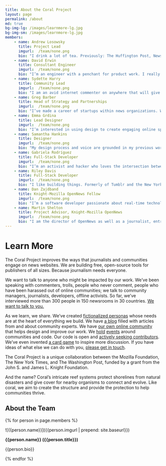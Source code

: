 ```yaml
---
title: About the Coral Project
layout: page
permalink: /about
md: true
bg-img-lg: /images/learnmore-lg.jpg
bg-img-sm: /images/learnmore-lg.jpg
members:
    - name: Andrew Losowsky
      title: Project Lead
      imgurl:  /team/none.png
      bio: "I drink a lot of tea. Previously: The Huffington Post, News Corp, John S. Knight Fellow at Stanford University, start ups. Currently: Adjunct in the Journalism+Design program at The New School in New York; Co-Director, The Museum On Site."
    - name: David Erwin
      title: Consultant Engineer
      imgurl:  /team/none.png
      bio: "I’m an engineer with a penchant for product work. I really enjoy helping people come together to build interesting, useful and/or exciting things. I was previously Lead Engineer at The New York Times, the CTO at Zap on Demand and a Project Leader at Telcordia. Currently: CTO of World Fit, a charity that seeks to end childhood obesity."
    - name: Sydette Harry
      title: Community Lead
      imgurl:  /team/none.png
      bio: "I am an avid internet commenter on anywhere that will give me a password. I’ve worked in cultural arts, tech and project curation, and my writing has been on Bitch.com, Salon, and The Toast."
    - name: Greg Barber 
      title: Head of Strategy and Partnerships
      imgurl:  /team/none.png
      bio: "I’ve made a career of startups within news organizations. When not working with The Coral Project, I’m focused on interactivity, personalization, and news games as Director of Digital News Projects at The Washington Post."
    - name: Emma Grdina
      title: Lead Designer
      imgurl:  /team/none.png
      bio: "I’m interested in using design to create engaging online spaces that people look forward to visiting. Currently I work on the Digital Design team at The Washington Post."
    - name: Samantha Hankins 
      title: Designer
      imgurl:  /team/none.png
      bio: "My design process and voice are grounded in my previous work in the hospitality, legal, and educational fields, where I learned that listening to and learning from people are the first steps to real solutions. Previously: building communities IRL around diversity and promoting inclusion at the Maurice A. Deane School of Law at Hofstra University."
    - name: Gabriela Rodríguez 
      title: Full-Stack Developer
      imgurl:  /team/none.png
      bio: "I’m an activist and hacker who loves the intersection between media and technology. I’m also a software developer with passion for free software and open knowledge. I co-founded the Uruguayan non profit DATA, which works with open data and transparency in South America. I grew up in Uruguay and now live in Portland, OR. I’ve been involved in community media for as long as I can remember."
    - name: Riley Davis 
      title: Full-Stack Developer
      imgurl:  /team/none.png
      bio: "I like building things. Formerly of Tumblr and the New York Times, creating data visualizations and general digital goods."
    - name: Dan Zajdband 
      title: Knight-Mozilla OpenNews Fellow
      imgurl:  /team/none.png
      bio: "I’m a software developer passionate about real-time technologies, open source projects and Open Journalism. I create digital tools for people to express their ideas in different and creative ways. In my spare time, I do things I can’t do well, like playing soccer and the guitar."
    - name: Martin Shelton 
      title: Project Advisor, Knight-Mozilla OpenNews
      imgurl:  /team/none.png
      bio: "I am the director of OpenNews as well as a journalist, entrepreneur and maker based out of Chicago. I’ve been involved in the OpenNews project since its founding year in 2011 and have evolved the project into what it is today. Prior to OpenNews, I taught digital journalism at Columbia College Chicago, was a Knight Fellow at Stanford University, and founded and ran the magazine Punk Planet. I’m the author of two books, the maintainer of countless side projects, and run a regular role-playing-game night for nine-year-olds."
---
```

# Learn More

The Coral Project improves the ways that journalists and communities engage on news websites. We are building free, open-source tools for publishers of all sizes. Because journalism needs everyone.

We want to talk to anyone who might be impacted by our work. We’ve been speaking with commenters, trolls, people who never comment, people who have been harassed out of online communities; we talk to community managers, journalists, developers, offline activists. So far, we’ve interviewed more than 300 people in 150 newsrooms in 30 countries. [We want to talk to you.](https://community.coralproject.net)

As we learn, we share. We’ve created [fictionalized personas](https://community.coralproject.net/t/our-user-personas/286) whose needs are at the heart of everything we build. We have [a blog](http://blog.coralproject.net) filled with articles from and about community experts. We have [our own online community](http://community.coralproject.net) that helps design and improve our work. We [hold](https://coralproject.net/our-first-hackathon/) [events](https://coralproject.net/beyond-comments-our-first-event/) around communities and code. Our code is open and [actively seeking contributors](https://docs.coralproject.net). We’ve even invented [a card game](https://coralproject.net/cards/) to inspire more discussion. If you have ideas of what else we can do with you, [please get in touch](mailto:community@mozillafoundation.org).

The Coral Project is a unique collaboration between the Mozilla Foundation, The New York Times, and The Washington Post, funded by a grant from the John S. and James L. Knight Foundation.

And the name? Coral’s intricate reef systems protect shorelines from natural disasters and give cover for nearby organisms to connect and evolve. Like coral, we aim to create the structure and provide the protection to help communities thrive.


## About the Team

{% for person in page.members %}

![{{person.name}}]({{person.imgurl | prepend: site.baseurl}})

**{{person.name}} ({{person.title}})**

{{person.bio}}

{% endfor %}
